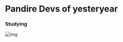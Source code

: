 # Pandire Devs of yesteryear
### Studying
![img](https://media.giphy.com/media/jAe22Ec5iICCk/giphy.gif)
